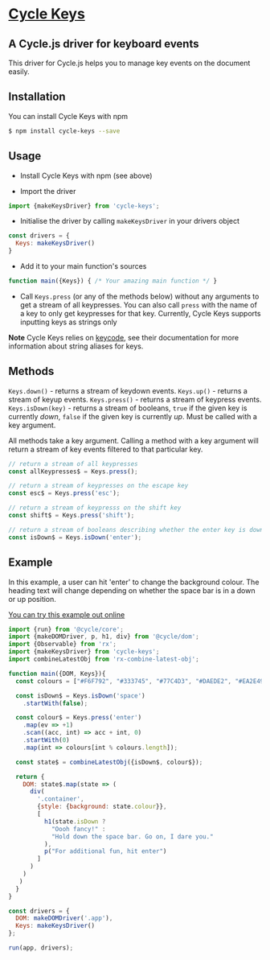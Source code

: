 # [Cycle Keys](http://raquelxmoss.github.io/cycle-keys)
## A Cycle.js driver for keyboard events

This driver for Cycle.js helps you to manage key events on the document easily.

## Installation

You can install Cycle Keys with npm

```bash
$ npm install cycle-keys --save
```

## Usage

- Install Cycle Keys with npm (see above)

- Import the driver

```js
import {makeKeysDriver} from 'cycle-keys';
```

- Initialise the driver by calling `makeKeysDriver` in your drivers object

```js
const drivers = {
  Keys: makeKeysDriver()
}
```

- Add it to your main function's sources

```js
function main({Keys}) { /* Your amazing main function */ }
```

- Call `Keys.press` (or any of the methods below) without any arguments to get a stream of all keypresses. You can also call `press` with the name of a key to only get keypresses for that key. Currently, Cycle Keys supports inputting keys as strings only

**Note** Cycle Keys relies on [keycode](https://github.com/timoxley/keycode), see their documentation for more information about string aliases for keys.

## Methods

`Keys.down()` - returns a stream of keydown events.
`Keys.up()` - returns a stream of keyup events.
`Keys.press()` - returns a stream of keypress events.
`Keys.isDown(key)` - returns a stream of booleans, `true` if the given key is currently _down_, `false` if the given key is currently _up_. Must be called with a key argument.

All methods take a key argument. Calling a method with a key argument will return a stream of key events filtered to that particular key.

```js
// return a stream of all keypresses
const allKeypresses$ = Keys.press();

// return a stream of keypresses on the escape key
const esc$ = Keys.press('esc');

// return a stream of keypresss on the shift key
const shift$ = Keys.press('shift');

// return a stream of booleans describing whether the enter key is down or up
const isDown$ = Keys.isDown('enter');
```

## Example

In this example, a user can hit 'enter' to change the background colour. The heading text will change depending on whether the space bar is in a down or up position.

[You can try this example out online](http://raquelxmoss.github.io/cycle-keys)

```js
import {run} from '@cycle/core';
import {makeDOMDriver, p, h1, div} from '@cycle/dom';
import {Observable} from 'rx';
import {makeKeysDriver} from 'cycle-keys';
import combineLatestObj from 'rx-combine-latest-obj';

function main({DOM, Keys}){
  const colours = ["#F6F792", "#333745", "#77C4D3", "#DAEDE2", "#EA2E49"];

  const isDown$ = Keys.isDown('space')
    .startWith(false);

  const colour$ = Keys.press('enter')
    .map(ev => +1)
    .scan((acc, int) => acc + int, 0)
    .startWith(0)
    .map(int => colours[int % colours.length]);

  const state$ = combineLatestObj({isDown$, colour$});

  return {
    DOM: state$.map(state => (
      div(
        '.container',
        {style: {background: state.colour}},
        [
          h1(state.isDown ?
            "Oooh fancy!" :
            "Hold down the space bar. Go on, I dare you."
          ),
          p("For additional fun, hit enter")
        ]
      )
    )
   )
  }
}

const drivers = {
  DOM: makeDOMDriver('.app'),
  Keys: makeKeysDriver()
};

run(app, drivers);
```